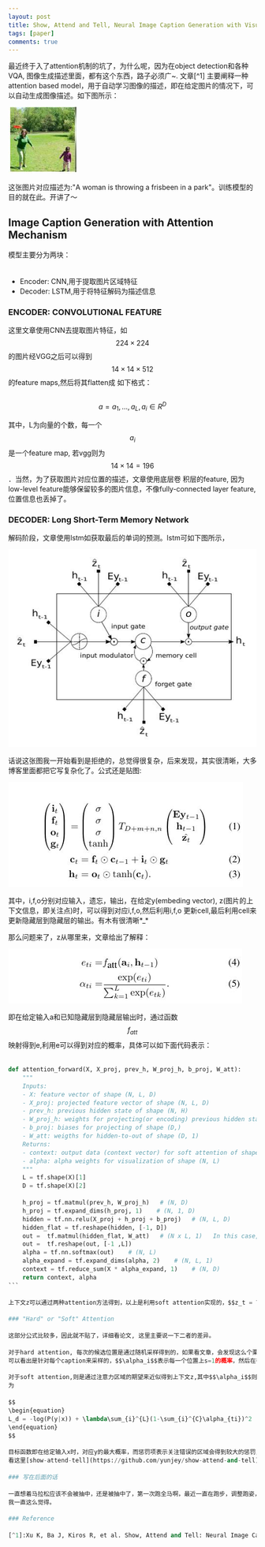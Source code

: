 ```yaml
---
layout: post
title: Show, Attend and Tell, Neural Image Caption Generation with Visual Attention
tags: [paper]
comments: true
---  
```


最近终于入了attention机制的坑了，为什么呢，因为在object detection和各种VQA, 图像生成描述里面，都有这个东西，路子必须广~. 文章[^1]
主要阐释一种attention based model，用于自动学习图像的描述，即在给定图片的情况下，可以自动生成图像描述。如下图所示：  

![1](../downloads/caption/1.jpg)  

这张图片对应描述为:"A woman is throwing a frisbeen in a park"。训练模型的目的就在此。开讲了～　　

## Image Caption Generation with Attention Mechanism  

模型主要分为两块：  
　　
* Encoder: CNN,用于提取图片区域特征 
* Decoder: LSTM,用于将特征解码为描述信息

### ENCODER: CONVOLUTIONAL FEATURE  

这里文章使用CNN去提取图片特征，如$$224\times224$$的图片经VGG之后可以得到$$14\times14\times512$$的feature maps,然后将其flatten成
如下格式：  
　　
$$
\begin{equation}
a = {a_1, ..., a_L}, a_i \in R^D
\end{equation}
$$  

其中，L为向量的个数，每一个$$a_i$$是一个feature map, 若vgg则为$$14\times14=196$$．当然，为了获取图片对应位置的描述，文章使用底层卷
积层的feature, 因为low-level feature能够保留较多的图片信息，不像fully-connected layer feature,位置信息也丢掉了。　　

### DECODER: Long Short-Term Memory Network  

解码阶段，文章使用lstm如获取最后的单词的预测。lstm可如下图所示，　　

![1](../downloads/caption/2.jpg)  

话说这张图我一开始看到是拒绝的，总觉得很复杂，后来发现，其实很清晰，大多博客里面都把它写复杂化了。公式还是贴图:  

![1](../downloads/caption/3.jpg)    

其中，i,f,o分别对应输入，遗忘，输出，在给定y(embeding vector), z(图片的上下文信息，即关注点)时，可以得到对应i,f,o,然后利用i,f,o
更新cell,最后利用cell来更新隐藏层到隐藏层的输出。有木有很清晰*_*    

那么问题来了，z从哪里来，文章给出了解释：　　

![1](../downloads/caption/4.jpg)   

即在给定输入a和已知隐藏层到隐藏层输出时，通过函数$$f_{att}$$映射得到e,利用e可以得到对应的概率，具体可以如下面代码表示：  


```python  

def attention_forward(X, X_proj, prev_h, W_proj_h, b_proj, W_att):  
    """
    Inputs: 
    - X: feature vector of shape (N, L, D)
    - X_proj: projected feature vector of shape (N, L, D)
    - prev_h: previous hidden state of shape (N, H)
    - W_proj_h: weights for projecting(or encoding) previous hidden state of shape (H, D)
    - b_proj: biases for projecting of shape (D,)
    - W_att: weigths for hidden-to-out of shape (D, 1)
    Returns:
    - context: output data (context vector) for soft attention of shape (N, D) 
    - alpha: alpha weights for visualization of shape (N, L)
    """
    L = tf.shape(X)[1]
    D = tf.shape(X)[2]

    h_proj = tf.matmul(prev_h, W_proj_h)   # (N, D)
    h_proj = tf.expand_dims(h_proj, 1)    # (N, 1, D)
    hidden = tf.nn.relu(X_proj + h_proj + b_proj)   # (N, L, D)
    hidden_flat = tf.reshape(hidden, [-1, D])
    out =  tf.matmul(hidden_flat, W_att)   # (N x L, 1)   In this case, we don't need to add bias (because of softmax).
    out =  tf.reshape(out, [-1 ,L])
    alpha = tf.nn.softmax(out)    # (N, L)
    alpha_expand = tf.expand_dims(alpha, 2)    # (N, L, 1)
    context = tf.reduce_sum(X * alpha_expand, 1)    # (N, D)
    return context, alpha
```　　

上下文z可以通过两种attention方法得到，以上是利用soft attention实现的，$$z_t = \phi({a_i}, {\alpha_i})$$，接下来我们就讲讲attention机制。　　

### "Hard" or "Soft" Attention

这部分公式比较多，因此就不贴了，详细看论文, 这里主要说一下二者的差异。　　

对于hard attention, 每次的候选位置是通过随机采样得到的，如果看文章，会发现这么个栗子：$$s_t ~ Multinoulli_L({\alpha_i})$$,这就是采样的式子，
可以看出是针对每个caption来采样的，$$\alpha_i$$表示每一个位置上s=1的概率，然后在得到$$\alpha_i$$之后，通过与图片的乘积，可以得到注意力区域。　　

对于soft attention,则是通过注意力区域的期望来近似得到上下文z,其中$$\alpha_i$$则是通过softmax得到，这使得每次z仅仅通过计算sofrmax可以得到。对应目标函数
为　　

$$
\begin{equation}
L_d = -log(P(y|x)) + \lambda\sum_{i}^{L}(1-\sum_{i}^{C}\alpha_{ti})^2
\end{equation}
$$  

目标函数即在给定输入x时，对应y的最大概率，而惩罚项表示关注错误的区域会得到较大的惩罚，对loss会有较大的贡献，而对于关注正确的区域，则减小惩罚力度。详细代码可以
看这里[show-attend-tell](https://github.com/yunjey/show-attend-and-tell), 论文看这里[Show, Attend and Tell: Neural Image Caption Generation with Visual Attention](http://arxiv.org/abs/1502.03044)

### 写在后面的话　　

一直想着马拉松应该不会被抽中，还是被抽中了，第一次跑全马啊，最近一直在跑步，调整跑姿，希望到时候不会太坑，感觉自己啥都看，可能是老板给的课题资源太少，多看，没错的，
我一直这么觉得。   

### Reference  

[^1]:Xu K, Ba J, Kiros R, et al. Show, Attend and Tell: Neural Image Caption Generation with Visual Attention[J]. Computer Science, 2015:2048-2057.



